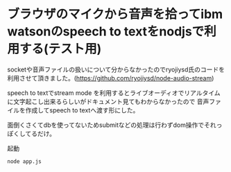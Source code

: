 # ブラウザのマイクから音声を拾ってibm watsonのspeech to textをnodjsで利用する(テスト用)

socketや音声ファイルの扱いについて分からなかったのでryojiysd氏のコードを利用させて頂きました。(https://github.com/ryojiysd/node-audio-stream)

speech to textでstream mode を利用するとライブオーディオでリアルタイムに文字起こし出来るらしいがドキュメント見てもわからなかったので
音声ファイルを作成してspeech  to textへ渡す形にした。

面倒くさくてdbを使ってないためsubmitなどの処理は行わずdom操作でそれっぽくしてるだけ。

起動
```
node app.js
```
